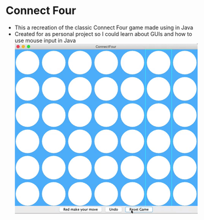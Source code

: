 # Connect Four
* This a recreation of the classic Connect Four game made using in Java
* Created for as personal project so I could learn about GUIs and how to use mouse input in Java
![alt text](https://github.com/kylekmk/Connect-Four/blob/master/connectFour.gif?raw=true)